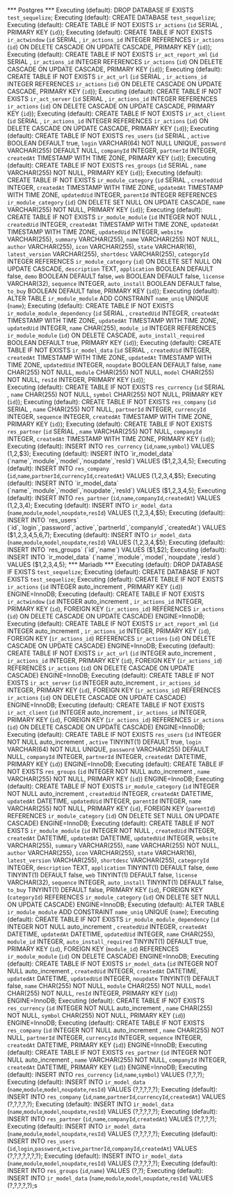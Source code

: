 *** Postgres ***
Executing (default): DROP DATABASE IF EXISTS `test_sequelize`;
Executing (default): CREATE DATABASE `test_sequelize`;
Executing (default): CREATE TABLE IF NOT EXISTS `ir_actions` (`id`  SERIAL , PRIMARY KEY (`id`));
Executing (default): CREATE TABLE IF NOT EXISTS `ir_actwindow` (`id`  SERIAL , `ir_actions_id` INTEGER REFERENCES `ir_actions` (`id`) ON DELETE CASCADE ON UPDATE CASCADE, PRIMARY KEY (`id`));
Executing (default): CREATE TABLE IF NOT EXISTS `ir_act_report_xml` (`id`  SERIAL , `ir_actions_id` INTEGER REFERENCES `ir_actions` (`id`) ON DELETE CASCADE ON UPDATE CASCADE, PRIMARY KEY (`id`));
Executing (default): CREATE TABLE IF NOT EXISTS `ir_act_url` (`id`  SERIAL , `ir_actions_id` INTEGER REFERENCES `ir_actions` (`id`) ON DELETE CASCADE ON UPDATE CASCADE, PRIMARY KEY (`id`));
Executing (default): CREATE TABLE IF NOT EXISTS `ir_act_server` (`id`  SERIAL , `ir_actions_id` INTEGER REFERENCES `ir_actions` (`id`) ON DELETE CASCADE ON UPDATE CASCADE, PRIMARY KEY (`id`));
Executing (default): CREATE TABLE IF NOT EXISTS `ir_act_client` (`id`  SERIAL , `ir_actions_id` INTEGER REFERENCES `ir_actions` (`id`) ON DELETE CASCADE ON UPDATE CASCADE, PRIMARY KEY (`id`));
Executing (default): CREATE TABLE IF NOT EXISTS `res_users` (`id`   SERIAL , `active` BOOLEAN DEFAULT true, `login` VARCHAR(64) NOT NULL UNIQUE, `password` VARCHAR(255) DEFAULT NULL, `companyId` INTEGER, `partnerId` INTEGER, `createdAt` TIMESTAMP WITH TIME ZONE, PRIMARY KEY (`id`));
Executing (default): CREATE TABLE IF NOT EXISTS `res_groups` (`id`   SERIAL , `name` VARCHAR(255) NOT NULL, PRIMARY KEY (`id`));
Executing (default): CREATE TABLE IF NOT EXISTS `ir_module_category` (`id`   SERIAL , `createdUid` INTEGER, `createdAt` TIMESTAMP WITH TIME ZONE, `updatedAt` TIMESTAMP WITH TIME ZONE, `updatedUid` INTEGER, `parentId` INTEGER REFERENCES `ir_module_category` (`id`) ON DELETE SET NULL ON UPDATE CASCADE, `name` VARCHAR(255) NOT NULL, PRIMARY KEY (`id`));
Executing (default): CREATE TABLE IF NOT EXISTS `ir_module_module` (`id` INTEGER NOT NULL , `createdUid` INTEGER, `createdAt` TIMESTAMP WITH TIME ZONE, `updatedAt` TIMESTAMP WITH 
TIME ZONE, `updatedUid` INTEGER, `website` VARCHAR(255), `summary` VARCHAR(255), `name` VARCHAR(255) NOT NULL, `author` VARCHAR(255), `icon` VARCHAR(255), `state` VARCHAR(16), `latest_version` VARCHAR(255), `shortdesc` VARCHAR(255), `categoryId` INTEGER REFERENCES `ir_module_category` (`id`) ON DELETE SET NULL ON UPDATE CASCADE, `description` TEXT, `application` BOOLEAN DEFAULT false, `demo` BOOLEAN DEFAULT false, `web` BOOLEAN DEFAULT false, `license` VARCHAR(32), `sequence` INTEGER, `auto_install` BOOLEAN DEFAULT false, `to_buy` BOOLEAN DEFAULT false, PRIMARY KEY (`id`));
Executing (default): ALTER TABLE `ir_module_module` ADD CONSTRAINT `name_uniq` UNIQUE (`name`);
Executing (default): CREATE TABLE IF NOT EXISTS `ir_module_module_dependency` (`id`   SERIAL , `createdUid` INTEGER, `createdAt` TIMESTAMP WITH TIME ZONE, `updatedAt` TIMESTAMP WITH TIME ZONE, `updatedUid` INTEGER, `name` CHAR(255), `module_id` INTEGER REFERENCES `ir_module_module` (`id`) ON DELETE CASCADE, `auto_install_required` BOOLEAN DEFAULT true, PRIMARY KEY (`id`));
Executing (default): CREATE TABLE IF NOT EXISTS `ir_model_data` (`id`   SERIAL , `createdUid` INTEGER, `createdAt` TIMESTAMP WITH TIME ZONE, `updatedAt` TIMESTAMP WITH TIME ZONE, 
`updatedUid` INTEGER, `noupdate` BOOLEAN DEFAULT false, `name` CHAR(255) NOT NULL, `module` CHAR(255) NOT NULL, `model` CHAR(255) NOT NULL, `resId` INTEGER, PRIMARY KEY (`id`));     
Executing (default): CREATE TABLE IF NOT EXISTS `res_currency` (`id`   SERIAL , `name` CHAR(255) NOT NULL, `symbol` CHAR(255) NOT NULL, PRIMARY KEY (`id`));
Executing (default): CREATE TABLE IF NOT EXISTS `res_company` (`id`   SERIAL , `name` CHAR(255) NOT NULL, `partnerId` INTEGER, `currencyId` INTEGER, `sequence` INTEGER, `createdAt` TIMESTAMP WITH TIME ZONE, PRIMARY KEY (`id`));
Executing (default): CREATE TABLE IF NOT EXISTS `res_partner` (`id`   SERIAL , `name` VARCHAR(255) NOT NULL, `companyId` INTEGER, `createdAt` TIMESTAMP WITH TIME ZONE, PRIMARY KEY (`id`));
Executing (default): INSERT INTO `res_currency` (`id`,`name`,`symbol`) VALUES ($1,$2,$3);
Executing (default): INSERT INTO `ir_model_data` (`name`,`module`,`model`,`noupdate`,`resId`) VALUES ($1,$2,$3,$4,$5);
Executing (default): INSERT INTO `res_company` (`id`,`name`,`partnerId`,`currencyId`,`createdAt`) VALUES ($1,$2,$3,$4,$5);
Executing (default): INSERT INTO `ir_model_data` (`name`,`module`,`model`,`noupdate`,`resId`) VALUES ($1,$2,$3,$4,$5);
Executing (default): INSERT INTO `res_partner` (`id`,`name`,`companyId`,`createdAt`) VALUES ($1,$2,$3,$4);
Executing (default): INSERT INTO `ir_model_data` (`name`,`module`,`model`,`noupdate`,`resId`) VALUES ($1,$2,$3,$4,$5);
Executing (default): INSERT INTO `res_users` (`id`,`login`,`password`,`active`,`partnerId`,`companyId`,`createdAt`) VALUES ($1,$2,$3,$4,$5,$6,$7);
Executing (default): INSERT INTO `ir_model_data` (`name`,`module`,`model`,`noupdate`,`resId`) VALUES ($1,$2,$3,$4,$5);
Executing (default): INSERT INTO `res_groups` (`id`,`name`) VALUES ($1,$2);
Executing (default): INSERT INTO `ir_model_data` (`name`,`module`,`model`,`noupdate`,`resId`) VALUES ($1,$2,$3,$4,$5);
*** Mariadb ***
Executing (default): DROP DATABASE IF EXISTS `test_sequelize`;
Executing (default): CREATE DATABASE IF NOT EXISTS `test_sequelize`;
Executing (default): CREATE TABLE IF NOT EXISTS `ir_actions` (`id` INTEGER auto_increment , PRIMARY KEY (`id`)) ENGINE=InnoDB;
Executing (default): CREATE TABLE IF NOT EXISTS `ir_actwindow` (`id` INTEGER auto_increment , `ir_actions_id` INTEGER, PRIMARY KEY (`id`), FOREIGN KEY (`ir_actions_id`) REFERENCES `ir_actions` (`id`) ON DELETE CASCADE ON UPDATE CASCADE) ENGINE=InnoDB;
Executing (default): CREATE TABLE IF NOT EXISTS `ir_act_report_xml` (`id` INTEGER auto_increment , `ir_actions_id` INTEGER, PRIMARY KEY (`id`), FOREIGN KEY (`ir_actions_id`) REFERENCES `ir_actions` (`id`) ON DELETE CASCADE ON UPDATE CASCADE) ENGINE=InnoDB;
Executing (default): CREATE TABLE IF NOT EXISTS `ir_act_url` (`id` INTEGER auto_increment , `ir_actions_id` INTEGER, PRIMARY KEY (`id`), FOREIGN KEY (`ir_actions_id`) REFERENCES `ir_actions` (`id`) ON DELETE CASCADE ON UPDATE CASCADE) ENGINE=InnoDB;
Executing (default): CREATE TABLE IF NOT EXISTS `ir_act_server` (`id` INTEGER auto_increment , `ir_actions_id` INTEGER, PRIMARY KEY (`id`), FOREIGN KEY (`ir_actions_id`) REFERENCES `ir_actions` (`id`) ON DELETE CASCADE ON UPDATE CASCADE) ENGINE=InnoDB;
Executing (default): CREATE TABLE IF NOT EXISTS `ir_act_client` (`id` INTEGER auto_increment , `ir_actions_id` INTEGER, PRIMARY KEY (`id`), FOREIGN KEY (`ir_actions_id`) REFERENCES `ir_actions` (`id`) ON DELETE CASCADE ON UPDATE CASCADE) ENGINE=InnoDB;
Executing (default): CREATE TABLE IF NOT EXISTS `res_users` (`id` INTEGER NOT NULL auto_increment , `active` TINYINT(1) DEFAULT true, `login` VARCHAR(64) NOT NULL UNIQUE, `password` 
VARCHAR(255) DEFAULT NULL, `companyId` INTEGER, `partnerId` INTEGER, `createdAt` DATETIME, PRIMARY KEY (`id`)) ENGINE=InnoDB;
Executing (default): CREATE TABLE IF NOT EXISTS `res_groups` (`id` INTEGER NOT NULL auto_increment , `name` VARCHAR(255) NOT NULL, PRIMARY KEY (`id`)) ENGINE=InnoDB;
Executing (default): CREATE TABLE IF NOT EXISTS `ir_module_category` (`id` INTEGER NOT NULL auto_increment , `createdUid` INTEGER, `createdAt` DATETIME, `updatedAt` DATETIME, `updatedUid` INTEGER, `parentId` INTEGER, `name` VARCHAR(255) NOT NULL, PRIMARY KEY (`id`), FOREIGN KEY (`parentId`) REFERENCES `ir_module_category` (`id`) ON DELETE SET NULL ON UPDATE 
CASCADE) ENGINE=InnoDB;
Executing (default): CREATE TABLE IF NOT EXISTS `ir_module_module` (`id` INTEGER NOT NULL , `createdUid` INTEGER, `createdAt` DATETIME, `updatedAt` DATETIME, `updatedUid` INTEGER, 
`website` VARCHAR(255), `summary` VARCHAR(255), `name` VARCHAR(255) NOT NULL, `author` VARCHAR(255), `icon` VARCHAR(255), `state` VARCHAR(16), `latest_version` VARCHAR(255), `shortdesc` VARCHAR(255), `categoryId` INTEGER, `description` TEXT, `application` TINYINT(1) DEFAULT false, `demo` TINYINT(1) DEFAULT false, `web` TINYINT(1) DEFAULT false, `license` VARCHAR(32), `sequence` INTEGER, `auto_install` TINYINT(1) DEFAULT false, `to_buy` TINYINT(1) DEFAULT false, PRIMARY KEY (`id`), FOREIGN KEY (`categoryId`) REFERENCES `ir_module_category` (`id`) ON DELETE SET NULL ON UPDATE CASCADE) ENGINE=InnoDB;
Executing (default): ALTER TABLE `ir_module_module` ADD CONSTRAINT `name_uniq` UNIQUE (`name`);
Executing (default): CREATE TABLE IF NOT EXISTS `ir_module_module_dependency` (`id` INTEGER NOT NULL auto_increment , `createdUid` INTEGER, `createdAt` DATETIME, `updatedAt` DATETIME, `updatedUid` INTEGER, `name` CHAR(255), `module_id` INTEGER, `auto_install_required` TINYINT(1) DEFAULT true, PRIMARY KEY (`id`), FOREIGN KEY (`module_id`) REFERENCES `ir_module_module` (`id`) ON DELETE CASCADE) ENGINE=InnoDB;
Executing (default): CREATE TABLE IF NOT EXISTS `ir_model_data` (`id` INTEGER NOT NULL auto_increment , `createdUid` INTEGER, `createdAt` DATETIME, `updatedAt` DATETIME, `updatedUid` INTEGER, `noupdate` TINYINT(1) DEFAULT false, `name` CHAR(255) NOT NULL, `module` CHAR(255) NOT NULL, `model` CHAR(255) NOT NULL, `resId` INTEGER, PRIMARY KEY (`id`)) ENGINE=InnoDB;
Executing (default): CREATE TABLE IF NOT EXISTS `res_currency` (`id` INTEGER NOT NULL auto_increment , `name` CHAR(255) NOT NULL, `symbol` CHAR(255) NOT NULL, PRIMARY KEY (`id`)) ENGINE=InnoDB;
Executing (default): CREATE TABLE IF NOT EXISTS `res_company` (`id` INTEGER NOT NULL auto_increment , `name` CHAR(255) NOT NULL, `partnerId` INTEGER, `currencyId` INTEGER, `sequence` INTEGER, `createdAt` DATETIME, PRIMARY KEY (`id`)) ENGINE=InnoDB;
Executing (default): CREATE TABLE IF NOT EXISTS `res_partner` (`id` INTEGER NOT NULL auto_increment , `name` VARCHAR(255) NOT NULL, `companyId` INTEGER, `createdAt` DATETIME, PRIMARY KEY (`id`)) ENGINE=InnoDB;
Executing (default): INSERT INTO `res_currency` (`id`,`name`,`symbol`) VALUES (?,?,?);
Executing (default): INSERT INTO `ir_model_data` (`name`,`module`,`model`,`noupdate`,`resId`) VALUES (?,?,?,?,?);
Executing (default): INSERT INTO `res_company` (`id`,`name`,`partnerId`,`currencyId`,`createdAt`) VALUES (?,?,?,?,?);
Executing (default): INSERT INTO `ir_model_data` (`name`,`module`,`model`,`noupdate`,`resId`) VALUES (?,?,?,?,?);
Executing (default): INSERT INTO `res_partner` (`id`,`name`,`companyId`,`createdAt`) VALUES (?,?,?,?);
Executing (default): INSERT INTO `ir_model_data` (`name`,`module`,`model`,`noupdate`,`resId`) VALUES (?,?,?,?,?);
Executing (default): INSERT INTO `res_users` (`id`,`login`,`password`,`active`,`partnerId`,`companyId`,`createdAt`) VALUES (?,?,?,?,?,?,?);
Executing (default): INSERT INTO `ir_model_data` (`name`,`module`,`model`,`noupdate`,`resId`) VALUES (?,?,?,?,?);
Executing (default): INSERT INTO `res_groups` (`id`,`name`) VALUES (?,?);
Executing (default): INSERT INTO `ir_model_data` (`name`,`module`,`model`,`noupdate`,`resId`) VALUES (?,?,?,?,?);s